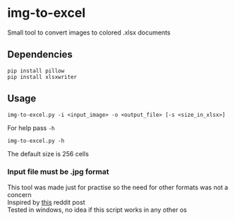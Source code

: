 # img-to-excel
Small tool to convert images to colored .xlsx documents
## Dependencies
```
pip install pillow
pip install xlsxwriter
```
## Usage
```
img-to-excel.py -i <input_image> -o <output_file> [-s <size_in_xlsx>]
```
For help pass `-h`
```
img-to-excel.py -h
```
The default size is 256 cells
### Input file must be .jpg format
This tool was made just for practise so the need for other formats was not a concern<br>
Inspired by [this](https://www.reddit.com/r/InternetIsBeautiful/comments/m0h72d/convert_pictures_into_excel_spreadsheets_with/) reddit post<br>
Tested in windows, no idea if this script works in any other os
